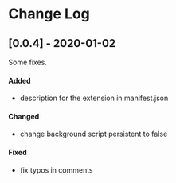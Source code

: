 # Change Log

## [0.0.4] - 2020-01-02

Some fixes.

#### Added

- description for the extension in manifest.json

#### Changed

- change background script persistent to false

#### Fixed

- fix typos in comments
